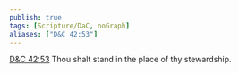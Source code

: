 ```yaml
---
publish: true
tags: [Scripture/DaC, noGraph]
aliases: ["D&C 42:53"]
---
```

[D&C 42:53](https://churchofjesuschrist.org/study/scriptures/dc-testament/dc/42?lang=eng&id=p53#p53) Thou shalt stand in the place of thy stewardship.

